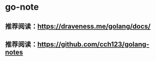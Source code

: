 # go-note

## 推荐阅读：https://draveness.me/golang/docs/
## 推荐阅读：https://github.com/cch123/golang-notes
